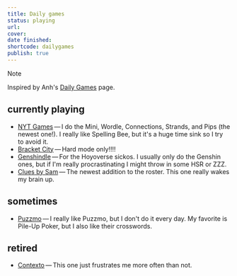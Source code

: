 ```yaml
---
title: Daily games
status: playing
url:
cover:
date finished:
shortcode: dailygames
publish: true
---
```


> [!NOTE]
> Inspired by Anh's [Daily Games](https://anhvn.com/games/daily-games/) page.

## currently playing
- [NYT Games](https://www.nytimes.com/crosswords) — I do the Mini, Wordle, Connections, Strands, and Pips (the newest one!). I really like Spelling Bee, but it's a huge time sink so I try to avoid it.
- [Bracket City](https://www.theatlantic.com/games/bracket-city/) — Hard mode only!!!!
- [Genshindle](https://us.genshindle.com/) — For the Hoyoverse sickos. I usually only do the Genshin ones, but if I'm really procrastinating I might throw in some HSR or ZZZ.
- [Clues by Sam](https://cluesbysam.com/) — The newest addition to the roster. This one really wakes my brain up.

## sometimes
- [Puzzmo](https://www.puzzmo.com/today) — I really like Puzzmo, but I don't do it every day. My favorite is Pile-Up Poker, but I also like their crosswords.

## retired
- [Contexto](https://contexto.me/en/) — This one just frustrates me more often than not.
